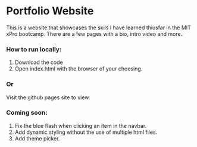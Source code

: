 # Portfolio Website

This is a website that showcases the skils I have learned thiusfar in the MIT xPro bootcamp. There are a few pages with a bio, intro video and more.

### How to run locally:

1. Download the code
2. Open index.html with the browser of your choosing.

### Or

Visit the github pages site to view.

### Coming soon:

1. Fix the blue flash when clicking an item in the navbar.
2. Add dynamic styling without the use of multiple html files.
3. Add theme picker.
